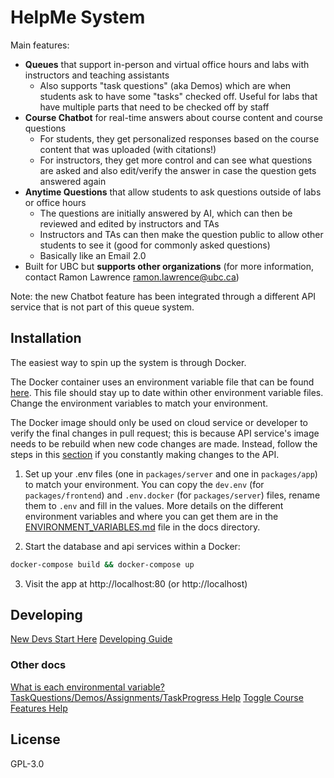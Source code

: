 # HelpMe System

Main features:
- **Queues** that support in-person and virtual office hours and labs with instructors and teaching assistants
  - Also supports "task questions" (aka Demos) which are when students ask to have some "tasks" checked off. Useful for labs that have multiple parts that need to be checked off by staff
- **Course Chatbot** for real-time answers about course content and course questions
  - For students, they get personalized responses based on the course content that was uploaded (with citations!)
  - For instructors, they get more control and can see what questions are asked and also edit/verify the answer in case the question gets answered again
- **Anytime Questions** that allow students to ask questions outside of labs or office hours 
  - The questions are initially answered by AI, which can then be reviewed and edited by instructors and TAs
  - Instructors and TAs can then make the question public to allow other students to see it (good for commonly asked questions)
  - Basically like an Email 2.0
- Built for UBC but **supports other organizations** (for more information, contact Ramon Lawrence ramon.lawrence@ubc.ca)

Note: the new Chatbot feature has been integrated through a different API service that is not part of this queue system. 

## Installation
The easiest way to spin up the system is through Docker.

The Docker container uses an environment variable file that can be found [here](packages/server/.env.docker). This file should stay up to date within other environment variable files. Change the environment variables to match your environment.

The Docker image should only be used on cloud service or developer to verify the final changes in pull request; this is because API service's image needs to be rebuild when new code changes are made. Instead, follow the steps in this [section](#running-locally-outside-of-docker-container) if you constantly making changes to the API.

1. Set up your .env files (one in `packages/server` and one in `packages/app`) to match your environment. You can copy the `dev.env` (for `packages/frontend`) and `.env.docker` (for `packages/server`) files, rename them to `.env` and fill in the values. More details on the different environment variables and where you can get them are in the [ENVIRONMENT_VARIABLES.md](docs/ENVIRONMENT_VARIABLES.md) file in the docs directory.

2. Start the database and api services within a Docker:

```bash
docker-compose build && docker-compose up
```

3. Visit the app at http://localhost:80 (or http://localhost)


## Developing

[New Devs Start Here](docs/NEWDEVS_STARTHERE.md)
[Developing Guide](docs/DEVELOPING.md)

### Other docs

[What is each environmental variable?](docs/ENVIRONMENT_VARIABLES.md)
[TaskQuestions/Demos/Assignments/TaskProgress Help](docs/taskQuestions_Demos_Assignments_TaskProgress_help.md)
[Toggle Course Features Help](docs/toggle_course_features_help.md)

## License
GPL-3.0

